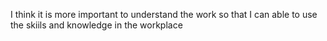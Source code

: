 I think it is more important to understand the work so that I can able to use the skiils and knowledge in the workplace